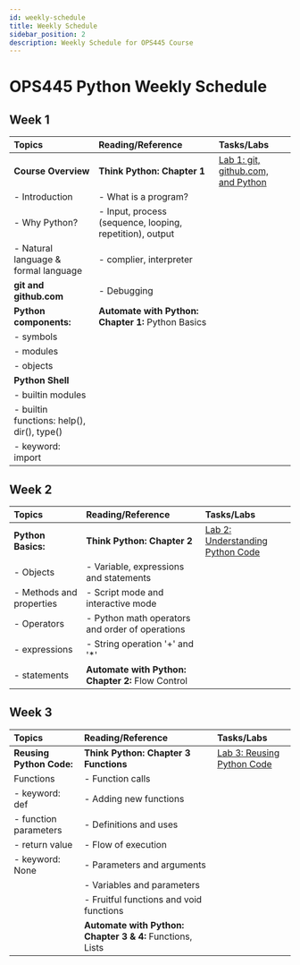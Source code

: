 ```yaml
---
id: weekly-schedule
title: Weekly Schedule
sidebar_position: 2
description: Weekly Schedule for OPS445 Course
---
```


# OPS445 Python Weekly Schedule

## Week 1

| **Topics** | **Reading/Reference** | **Tasks/Labs** |
| :--- | :--- | :--- |
| **Course Overview** | **Think Python: Chapter 1** | [Lab 1: git, github.com, and Python](/A-Labs/lab1.md) |
| - Introduction | - What is a program? | |
| - Why Python? | - Input, process (sequence, looping, repetition), output | |
| - Natural language & formal language | - complier, interpreter | |
| **git and github.com** | - Debugging | |
| **Python components:** | **Automate with Python: Chapter 1:** Python Basics | |
| - symbols | | |
| - modules | | |
| - objects | | |
| **Python Shell** | | |
| - builtin modules | | |
| - builtin functions: help(), dir(), type() | | |
| - keyword: import | | |


## Week 2


| **Topics** | **Reading/Reference** | **Tasks/Labs** |
| :--- | :--- | :--- |
| **Python Basics:** | **Think Python: Chapter 2** | [Lab 2: Understanding Python Code](/A-Labs/lab2.md) |
| - Objects | - Variable, expressions and statements | |
| - Methods and properties | - Script mode and interactive mode | |
| - Operators | - Python math operators and order of operations | |
| - expressions | - String operation '+' and '\*' | |
| - statements | **Automate with Python: Chapter 2:** Flow Control | |


## Week 3

| **Topics** | **Reading/Reference** | **Tasks/Labs** |
| :--- | :--- | :--- |
| **Reusing Python Code:** | **Think Python: Chapter 3 Functions** | [Lab 3: Reusing Python Code](/A-Labs/lab3.md) |
| Functions | - Function calls | |
| - keyword: def | - Adding new functions | |
| - function parameters | - Definitions and uses | |
| - return value | - Flow of execution | |
| - keyword: None | - Parameters and arguments | |
| | - Variables and parameters | |
| | - Fruitful functions and void functions | |
| | **Automate with Python: Chapter 3 & 4:** Functions, Lists | |
